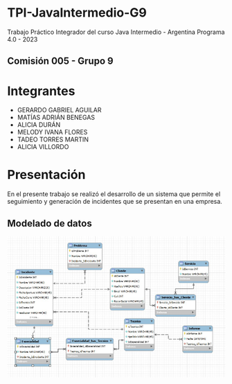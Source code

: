 # TPI-JavaIntermedio-G9
Trabajo Práctico Integrador del curso Java Intermedio - Argentina Programa 4.0 - 2023

## Comisión 005 - Grupo 9
# Integrantes 
- GERARDO GABRIEL AGUILAR
- MATÍAS ADRIÁN BENEGAS
- ALICIA DURÁN
- MELODY IVANA FLORES
- TADEO TORRES MARTIN
- ALICIA VILLORDO

# Presentación
En el presente trabajo se realizó el desarrollo de un sistema que permite el seguimiento y generación de incidentes que se presentan en una empresa. 

## Modelado de datos

![der](assets/der.jpg)


